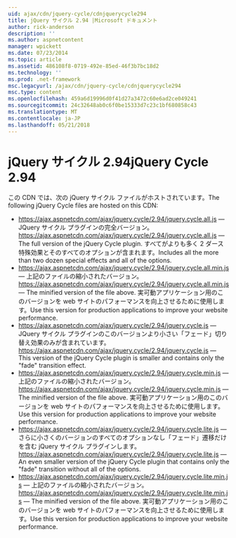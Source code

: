 ```yaml
---
uid: ajax/cdn/jquery-cycle/cdnjquerycycle294
title: jQuery サイクル 2.94 |Microsoft ドキュメント
author: rick-anderson
description: ''
ms.author: aspnetcontent
manager: wpickett
ms.date: 07/23/2014
ms.topic: article
ms.assetid: 486108f8-0719-492e-85ed-46f3b7bc18d2
ms.technology: ''
ms.prod: .net-framework
msc.legacyurl: /ajax/cdn/jquery-cycle/cdnjquerycycle294
msc.type: content
ms.openlocfilehash: 459a6d19996d0f41d27a3472c60e6ad2ce049241
ms.sourcegitcommit: 24c32648ab0c6f0be15333d7c23c1bf680858c43
ms.translationtype: MT
ms.contentlocale: ja-JP
ms.lasthandoff: 05/21/2018
---
```

<a name="jquery-cycle-294"></a><span data-ttu-id="f17a1-102">jQuery サイクル 2.94</span><span class="sxs-lookup"><span data-stu-id="f17a1-102">jQuery Cycle 2.94</span></span>
====================
<span data-ttu-id="f17a1-103">この CDN では、次の jQuery サイクル ファイルがホストされています。</span><span class="sxs-lookup"><span data-stu-id="f17a1-103">The following jQuery Cycle files are hosted on this CDN:</span></span>

- <span data-ttu-id="f17a1-104">https://ajax.aspnetcdn.com/ajax/jquery.cycle/2.94/jquery.cycle.all.js &mdash; JQuery サイクル プラグインの完全バージョン。</span><span class="sxs-lookup"><span data-stu-id="f17a1-104">https://ajax.aspnetcdn.com/ajax/jquery.cycle/2.94/jquery.cycle.all.js &mdash; The full version of the jQuery Cycle plugin.</span></span> <span data-ttu-id="f17a1-105">すべてがよりも多く 2 ダース特殊効果とそのすべてのオプションが含まれます。</span><span class="sxs-lookup"><span data-stu-id="f17a1-105">Includes all the more than two dozen special effects and all of the options.</span></span>
- <span data-ttu-id="f17a1-106">https://ajax.aspnetcdn.com/ajax/jquery.cycle/2.94/jquery.cycle.all.min.js &mdash; 上記のファイルの縮小されたバージョン。</span><span class="sxs-lookup"><span data-stu-id="f17a1-106">https://ajax.aspnetcdn.com/ajax/jquery.cycle/2.94/jquery.cycle.all.min.js &mdash; The minified version of the file above.</span></span> <span data-ttu-id="f17a1-107">実可動アプリケーション用のこのバージョンを web サイトのパフォーマンスを向上させるために使用します。</span><span class="sxs-lookup"><span data-stu-id="f17a1-107">Use this version for production applications to improve your website performance.</span></span>
- <span data-ttu-id="f17a1-108">https://ajax.aspnetcdn.com/ajax/jquery.cycle/2.94/jquery.cycle.js &mdash; JQuery サイクル プラグインのこのバージョンより小さい「フェード」切り替え効果のみが含まれています。</span><span class="sxs-lookup"><span data-stu-id="f17a1-108">https://ajax.aspnetcdn.com/ajax/jquery.cycle/2.94/jquery.cycle.js &mdash; This version of the jQuery Cycle plugin is smaller and contains only the "fade" transition effect.</span></span>
- <span data-ttu-id="f17a1-109">https://ajax.aspnetcdn.com/ajax/jquery.cycle/2.94/jquery.cycle.min.js &mdash; 上記のファイルの縮小されたバージョン。</span><span class="sxs-lookup"><span data-stu-id="f17a1-109">https://ajax.aspnetcdn.com/ajax/jquery.cycle/2.94/jquery.cycle.min.js &mdash; The minified version of the file above.</span></span> <span data-ttu-id="f17a1-110">実可動アプリケーション用のこのバージョンを web サイトのパフォーマンスを向上させるために使用します。</span><span class="sxs-lookup"><span data-stu-id="f17a1-110">Use this version for production applications to improve your website performance.</span></span>
- <span data-ttu-id="f17a1-111">https://ajax.aspnetcdn.com/ajax/jquery.cycle/2.94/jquery.cycle.lite.js &mdash; さらに小さくのバージョンのすべてのオプションなし「フェード」遷移だけを含む jQuery サイクル プラグインします。</span><span class="sxs-lookup"><span data-stu-id="f17a1-111">https://ajax.aspnetcdn.com/ajax/jquery.cycle/2.94/jquery.cycle.lite.js &mdash; An even smaller version of the jQuery Cycle plugin that contains only the "fade" transition without all of the options.</span></span>
- <span data-ttu-id="f17a1-112">https://ajax.aspnetcdn.com/ajax/jquery.cycle/2.94/jquery.cycle.lite.min.js &mdash; 上記のファイルの縮小されたバージョン。</span><span class="sxs-lookup"><span data-stu-id="f17a1-112">https://ajax.aspnetcdn.com/ajax/jquery.cycle/2.94/jquery.cycle.lite.min.js &mdash; The minified version of the file above.</span></span> <span data-ttu-id="f17a1-113">実可動アプリケーション用のこのバージョンを web サイトのパフォーマンスを向上させるために使用します。</span><span class="sxs-lookup"><span data-stu-id="f17a1-113">Use this version for production applications to improve your website performance.</span></span>
